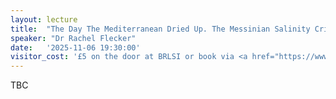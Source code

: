 ```yaml
---
layout: lecture
title:  "The Day The Mediterranean Dried Up. The Messinian Salinity Crisis"
speaker: "Dr Rachel Flecker"
date:   '2025-11-06 19:30:00'
visitor_cost: '£5 on the door at BRLSI or book via <a href="https://www.eventbrite.co.uk/e/the-day-the-mediterranean-dried-up-the-messinian-salinity-crisis-tickets-1702101263699">Eventbrite</a> to access on Zoom'
---
```

TBC